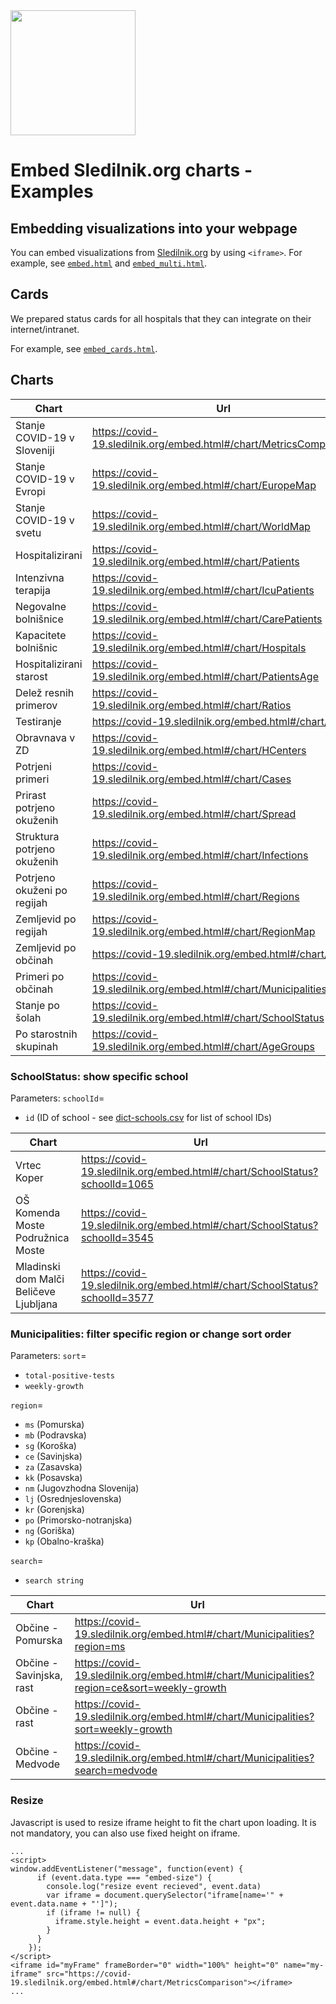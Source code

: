 <img src="https://covid-19.sledilnik.org/covid-19-logo.png" width="200">

# Embed Sledilnik.org charts - Examples

## Embedding visualizations into your webpage

You can embed visualizations from [Sledilnik.org](https://covid-19.sledilnik.org/) by using `<iframe>`.
For example, see [`embed.html`](https://github.com/sledilnik/website/tree/master/examples/embed.html) and [`embed_multi.html`](https://github.com/sledilnik/website/tree/master/examples/embed_multi.html).

## Cards

We prepared status cards for all hospitals that they can integrate on their internet/intranet.

For example, see [`embed_cards.html`](https://github.com/sledilnik/website/tree/master/examples/embed_cards.html).

## Charts

| Chart                       | Url                                                                |
| --------------------------- | ------------------------------------------------------------------ |
| Stanje COVID-19 v Sloveniji | https://covid-19.sledilnik.org/embed.html#/chart/MetricsComparison |
| Stanje COVID-19 v Evropi    | https://covid-19.sledilnik.org/embed.html#/chart/EuropeMap         |
| Stanje COVID-19 v svetu     | https://covid-19.sledilnik.org/embed.html#/chart/WorldMap          |
| Hospitalizirani             | https://covid-19.sledilnik.org/embed.html#/chart/Patients          |
| Intenzivna terapija         | https://covid-19.sledilnik.org/embed.html#/chart/IcuPatients       |
| Negovalne bolnišnice        | https://covid-19.sledilnik.org/embed.html#/chart/CarePatients      |
| Kapacitete bolnišnic        | https://covid-19.sledilnik.org/embed.html#/chart/Hospitals         |
| Hospitalizirani starost     | https://covid-19.sledilnik.org/embed.html#/chart/PatientsAge       |
| Delež resnih primerov       | https://covid-19.sledilnik.org/embed.html#/chart/Ratios            |
| Testiranje                  | https://covid-19.sledilnik.org/embed.html#/chart/Tests             |
| Obravnava v ZD              | https://covid-19.sledilnik.org/embed.html#/chart/HCenters          |
| Potrjeni primeri            | https://covid-19.sledilnik.org/embed.html#/chart/Cases             |
| Prirast potrjeno okuženih   | https://covid-19.sledilnik.org/embed.html#/chart/Spread            |
| Struktura potrjeno okuženih | https://covid-19.sledilnik.org/embed.html#/chart/Infections        |
| Potrjeno okuženi po regijah | https://covid-19.sledilnik.org/embed.html#/chart/Regions           |
| Zemljevid po regijah        | https://covid-19.sledilnik.org/embed.html#/chart/RegionMap         |
| Zemljevid po občinah        | https://covid-19.sledilnik.org/embed.html#/chart/Map               |
| Primeri po občinah          | https://covid-19.sledilnik.org/embed.html#/chart/Municipalities    |
| Stanje po šolah             | https://covid-19.sledilnik.org/embed.html#/chart/SchoolStatus      |
| Po starostnih skupinah      | https://covid-19.sledilnik.org/embed.html#/chart/AgeGroups         |

### SchoolStatus: show specific school

Parameters:
`schoolId`=

-   `id` (ID of school - see [dict-schools.csv](https://github.com/sledilnik/data/blob/master/csv/dict-schools.csv) for list of school IDs)

| Chart                                  | Url                                                                         |
| -------------------------------------- | --------------------------------------------------------------------------- |
| Vrtec Koper                            | https://covid-19.sledilnik.org/embed.html#/chart/SchoolStatus?schoolId=1065 |
| OŠ Komenda Moste Podružnica Moste      | https://covid-19.sledilnik.org/embed.html#/chart/SchoolStatus?schoolId=3545 |
| Mladinski dom Malči Beličeve Ljubljana | https://covid-19.sledilnik.org/embed.html#/chart/SchoolStatus?schoolId=3577 |

### Municipalities: filter specific region or change sort order

Parameters:
`sort`=

-   `total-positive-tests`
-   `weekly-growth`

`region`=

-   `ms` (Pomurska)
-   `mb` (Podravska)
-   `sg` (Koroška)
-   `ce` (Savinjska)
-   `za` (Zasavska)
-   `kk` (Posavska)
-   `nm` (Jugovzhodna Slovenija)
-   `lj` (Osrednjeslovenska)
-   `kr` (Gorenjska)
-   `po` (Primorsko-notranjska)
-   `ng` (Goriška)
-   `kp` (Obalno-kraška)

`search`=

-   `search string`

| Chart                    | Url                                                                                          |
| ------------------------ | -------------------------------------------------------------------------------------------- |
| Občine - Pomurska        | https://covid-19.sledilnik.org/embed.html#/chart/Municipalities?region=ms                    |
| Občine - Savinjska, rast | https://covid-19.sledilnik.org/embed.html#/chart/Municipalities?region=ce&sort=weekly-growth |
| Občine - rast            | https://covid-19.sledilnik.org/embed.html#/chart/Municipalities?sort=weekly-growth           |
| Občine - Medvode         | https://covid-19.sledilnik.org/embed.html#/chart/Municipalities?search=medvode               |

### Resize

Javascript is used to resize iframe height to fit the chart upon loading. It is not mandatory, you can also use fixed height on iframe.

```
...
<script>
window.addEventListener("message", function(event) {
      if (event.data.type === "embed-size") {
        console.log("resize event recieved", event.data)
        var iframe = document.querySelector("iframe[name='" + event.data.name + "']");
        if (iframe != null) {
          iframe.style.height = event.data.height + "px";
        }
      }
    });
</script>
<iframe id="myFrame" frameBorder="0" width="100%" height="0" name="my-iframe" src="https://covid-19.sledilnik.org/embed.html#/chart/MetricsComparison"></iframe>
...
```
